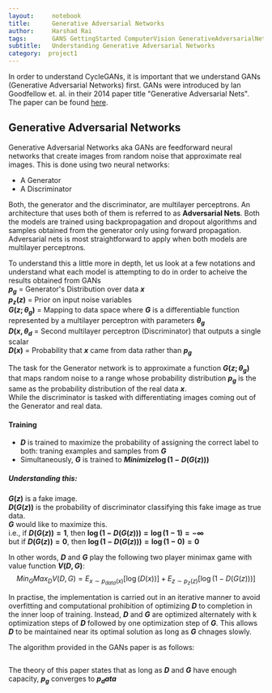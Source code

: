 ```yaml
---
layout:     notebook
title:      Generative Adversarial Networks
author:     Harshad Rai
tags:       GANS GettingStarted ComputerVision GenerativeAdversarialNetworks GAN
subtitle:   Understanding Generative Adversarial Networks
category:  project1
---
```


In order to understand CycleGANs, it is important that we understand GANs (Generative Adversarial Networks) first. GANs were introduced by Ian Goodfellow et. al. in their 2014 paper title "Generative Adversarial Nets". The paper can be found [here](https://arxiv.org/pdf/1406.2661.pdf).

## Generative Adversarial Networks
Generative Adversarial Networks aka GANs are feedforward neural networks that create images from random noise that approximate real images. 
This is done using two neural networks:
* A Generator
* A Discriminator

Both, the generator and the discriminator, are multilayer perceptrons. An architecture that uses both of them is referred to as <b>Adversarial Nets</b>.
Both the models are trained using backpropagation and dropout algorithms and samples obtained from the generator only using forward propagation.
Adversarial nets is most straightforward to apply when both models are multilayer perceptrons.

To understand this a little more in depth, let us look at a few notations and understand what each model is attempting to do in order to acheive the results obtained from GANs  
<b>$p_g$</b> = Generator's Distribution over data <b>$x$</b>  
<b>$p_z(z)$</b> = Prior on input noise variables  
<b>$G(z;\theta_g)$</b> = Mapping to data space where <b>$G$</b> is a differentiable function represented by a multilayer perceptron with parameters <b>$\theta_g$</b>  
<b>$D(x,\theta_d$</b> = Second multilayer perceptron (Discriminator) that outputs a single scalar  
<b>$D(x)$</b> = Probability that <b>$x$</b> came from data rather than <b>$p_g$</b>  

The task for the Generator network is to approximate a function <b>$G(z;\theta_g)$</b> that maps random noise to a range whose probability distribution <b>$p_g$</b> is the same as the probability distribution of the real data <b>$x$</b>.  
While the discriminator is tasked with differentiating images coming out of the Generator and real data.

#### Training
* <b>$D$</b> is trained to maximize the probability of assigning the correct label to both: traning examples and samples from <b>$G$</b>
* Simultaneously, <b>$G$</b> is trained to <b>$Minimize\log(1-D( G( z ) ) )$</b> 
##### Understanding this:
<b>$G(z)$</b> is a fake image.  
<b>$D(G(z))$</b> is the probability of discriminator classifying this fake image as true data.  
<b>$G$</b> would like to maximize this.  
i.e., if <b>$D(G(z)) = 1$</b>, then  <b>$\log(1-D( G( z ) ) )=\log(1-1)=-\infty$</b>  
but if <b>$D(G(z)) = 0$</b>, then <b>$\log(1-D( G( z ) ) )=\log(1-0)=0$</b>

In other words, <b>$D$</b> and <b>$G$</b> play the following two player minimax game with value function <b>$V(D,G)$</b>:  
$$Min_GMax_DV(D,G)=E_{x \sim p_{data}(x)}[\log(D(x))]+E_{z \sim p_z(z)}[\log(1-D( G( z ) ) )]$$

In practise, the implementation is carried out in an iterative manner to avoid overfitting and computational prohibition of optimizing <b>$D$</b> to completion in the inner loop of training. Instead, <b>$D$</b> and <b>$G$</b> are optimized alternately with k optimization steps of <b>$D$</b> followed by one optimization step of <b>$G$</b>. This allows <b>$D$</b> to be maintained near its optimal solution as long as <b>$G$</b> chnages slowly.

The algorithm provided in the GANs paper is as follows:  

<img src="attachment:image.png" height="0.0005">

The theory of this paper states that as long as <b>$D$</b> and <b>$G$</b> have enough capacity, <b>$p_g$</b> converges to <b>$p_data$</b>
